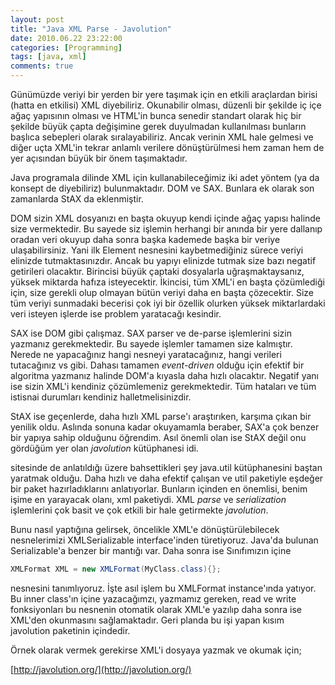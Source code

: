 ```yaml
---
layout: post
title: "Java XML Parse - Javolution"
date: 2010.06.22 23:22:00
categories: [Programming]
tags: [java, xml]
comments: true
---
```

Günümüzde veriyi bir yerden bir yere taşımak için en etkili araçlardan birisi (hatta en etkilisi) XML diyebiliriz. Okunabilir olması, düzenli bir şekilde iç içe ağaç yapısının olması ve HTML'in bunca senedir standart olarak hiç bir şekilde büyük çapta değişimine gerek duyulmadan kullanılması bunların başlıca sebepleri olarak sıralayabiliriz. Ancak verinin XML hale gelmesi ve diğer uçta XML'in tekrar anlamlı verilere dönüştürülmesi hem zaman hem de yer açısından büyük bir önem taşımaktadır. 

<!--more-->

Java programala dilinde XML için kullanabileceğimiz iki adet yöntem (ya da konsept de diyebiliriz) bulunmaktadır. DOM ve SAX. Bunlara ek olarak son zamanlarda StAX da eklenmiştir. 

DOM sizin XML dosyanızı en başta okuyup kendi içinde ağaç yapısı halinde size vermektedir. Bu sayede siz işlemin herhangi bir anında bir yere dallanıp oradan veri okuyup daha sonra başka kademede başka bir veriye ulaşabilirsiniz. Yani ilk Element nesnesini kaybetmediğiniz sürece veriyi elinizde tutmaktasınızdır. Ancak bu yapıyı elinizde tutmak size bazı negatif getirileri olacaktır. Birincisi büyük çaptaki dosyalarla uğraşmaktaysanız, yüksek miktarda hafıza isteyecektir. İkincisi, tüm XML'i en başta çözümlediği için, size gerekli olup olmayan bütün veriyi daha en başta çözecektir. Size tüm veriyi sunmadaki becerisi çok iyi bir özellik olurken yüksek miktarlardaki veri isteyen işlerde ise problem yaratacağı kesindir. 

SAX ise DOM gibi çalışmaz. SAX parser ve de-parse işlemlerini sizin yazmanız gerekmektedir. Bu sayede işlemler tamamen size kalmıştır. Nerede ne yapacağınız hangi nesneyi yaratacağınız, hangi verileri tutacağınız vs gibi. Dahası tamamen _event-driven_ olduğu için efektif bir algoritma yazmanız halinde DOM'a kıyasla daha hızlı olacaktır. Negatif yanı ise sizin XML'i kendiniz çözümlemeniz gerekmektedir. Tüm hataları ve tüm istisnai durumları kendiniz halletmelisinizdir. 

StAX ise geçenlerde, daha hızlı XML parse'ı araştırıken, karşıma çıkan bir yenilik oldu. Aslında sonuna kadar okuyamamla beraber, SAX'a çok benzer bir yapıya sahip olduğunu öğrendim. Asıl önemli olan ise StAX değil onu gördüğüm yer olan _javolution_ kütüphanesi idi. 

sitesinde de anlatıldığı üzere bahsettikleri şey java.util kütüphanesini baştan yaratmak olduğu. Daha hızlı ve daha efektif çalışan ve util paketiyle eşdeğer bir paket hazırladıklarını anlatıyorlar. Bunların içinden en önemlisi, benim işime en yarayacak olanı, xml paketiydi. XML _parse_ ve _serialization_ işlemlerini çok basit ve çok etkili bir hale getirmekte _javolution_.

Bunu nasıl yaptığına gelirsek, öncelikle XML'e dönüştürülebilecek nesnelerimizi XMLSerializable interface'inden türetiyoruz. Java'da bulunan Serializable'a benzer bir mantığı var. Daha sonra ise Sınıfımızın içine 

```java
XMLFormat XML = new XMLFormat(MyClass.class){};
```

nesnesini tanımlıyoruz. İşte asıl işlem bu XMLFormat instance'ında yatıyor. Bu inner class'ın içine yazacağımzı, yazmamız gereken, read ve write fonksiyonları bu nesnenin otomatik olarak XML'e yazılıp daha sonra ise XML'den okunmasını sağlamaktadır. Geri planda bu işi yapan kısım javolution paketinin içindedir. 

Örnek olarak vermek gerekirse XML'i dosyaya yazmak ve okumak için; 

[http://javolution.org/](http://javolution.org/)
